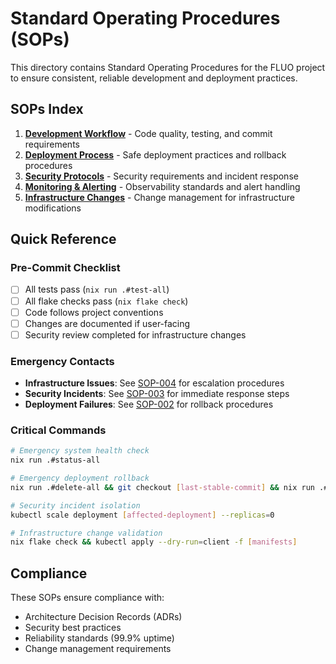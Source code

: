 # Standard Operating Procedures (SOPs)

This directory contains Standard Operating Procedures for the FLUO project to ensure consistent, reliable development and deployment practices.

## SOPs Index

1. **[Development Workflow](001-development-workflow.md)** - Code quality, testing, and commit requirements
2. **[Deployment Process](002-deployment-process.md)** - Safe deployment practices and rollback procedures
3. **[Security Protocols](003-security-protocols.md)** - Security requirements and incident response
4. **[Monitoring & Alerting](004-monitoring-alerting.md)** - Observability standards and alert handling
5. **[Infrastructure Changes](005-infrastructure-changes.md)** - Change management for infrastructure modifications

## Quick Reference

### Pre-Commit Checklist
- [ ] All tests pass (`nix run .#test-all`)
- [ ] All flake checks pass (`nix flake check`)
- [ ] Code follows project conventions
- [ ] Changes are documented if user-facing
- [ ] Security review completed for infrastructure changes

### Emergency Contacts
- **Infrastructure Issues**: See [SOP-004](004-monitoring-alerting.md) for escalation procedures
- **Security Incidents**: See [SOP-003](003-security-protocols.md) for immediate response steps
- **Deployment Failures**: See [SOP-002](002-deployment-process.md) for rollback procedures

### Critical Commands
```bash
# Emergency system health check
nix run .#status-all

# Emergency deployment rollback
nix run .#delete-all && git checkout [last-stable-commit] && nix run .#deploy-all

# Security incident isolation
kubectl scale deployment [affected-deployment] --replicas=0

# Infrastructure change validation
nix flake check && kubectl apply --dry-run=client -f [manifests]
```

## Compliance

These SOPs ensure compliance with:
- Architecture Decision Records (ADRs)
- Security best practices
- Reliability standards (99.9% uptime)
- Change management requirements